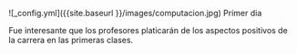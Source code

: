 ![_config.yml]({{site.baseurl }}/images/computacion.jpg)
Primer dia
 
Fue interesante que los profesores platicarán de los aspectos positivos de la carrera en las primeras clases.


